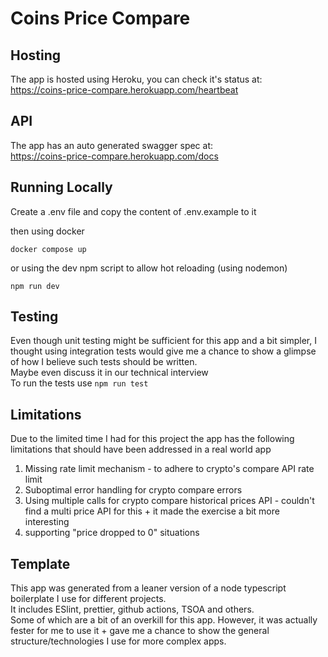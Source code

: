 # Coins Price Compare

## Hosting
The app is hosted using Heroku, you can check it's status at:<br/>
https://coins-price-compare.herokuapp.com/heartbeat 

## API
The app has an auto generated swagger spec at:<br/>
https://coins-price-compare.herokuapp.com/docs

## Running Locally
Create a .env file and copy the content of .env.example to it<br/>

then using docker
```
docker compose up
```
or using the dev npm script to allow hot reloading (using nodemon)
```
npm run dev
```

## Testing
Even though unit testing might be sufficient for this app and a bit simpler, I thought using integration tests would give me a chance to show a glimpse of how I believe such tests should be written.<br/>
Maybe even discuss it in our technical interview<br>
To run the tests use `npm run test`

## Limitations
Due to the limited time I had for this project the app has the following limitations that should have been addressed in a real world app
1. Missing rate limit mechanism - to adhere to crypto's compare API rate limit 
2. Suboptimal error handling for crypto compare errors   
3. Using multiple calls for crypto compare historical prices API - couldn't find a multi price API for this + it made the exercise a bit more interesting      
4. supporting "price dropped to 0" situations
 
## Template
This app was generated from a leaner version of a node typescript boilerplate I use for different projects.<br/>
It includes ESlint, prettier, github actions, TSOA and others.<br/>
Some of which are a bit of an overkill for this app. However, it was actually fester for me to use it + gave me a chance to show the general structure/technologies I use for more complex apps.   

